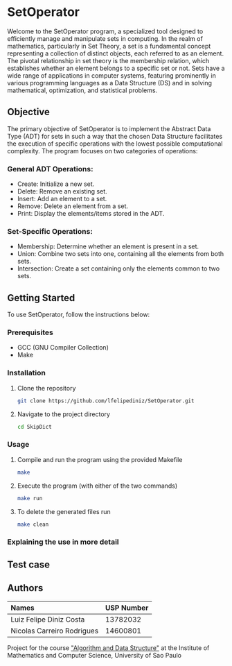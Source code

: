 # SetOperator

Welcome to the SetOperator program, a specialized tool designed to efficiently manage and manipulate sets in computing. In the realm of mathematics, particularly in Set Theory, a set is a fundamental concept representing a collection of distinct objects, each referred to as an element. The pivotal relationship in set theory is the membership relation, which establishes whether an element belongs to a specific set or not. Sets have a wide range of applications in computer systems, featuring prominently in various programming languages as a Data Structure (DS) and in solving mathematical, optimization, and statistical problems.

## Objective
The primary objective of SetOperator is to implement the Abstract Data Type (ADT) for sets in such a way that the chosen Data Structure facilitates the execution of specific operations with the lowest possible computational complexity. The program focuses on two categories of operations:

### General ADT Operations:
- Create: Initialize a new set.
- Delete: Remove an existing set.
- Insert: Add an element to a set.
- Remove: Delete an element from a set.
- Print: Display the elements/items stored in the ADT.

### Set-Specific Operations:
- Membership: Determine whether an element is present in a set.
- Union: Combine two sets into one, containing all the elements from both sets.
- Intersection: Create a set containing only the elements common to two sets.

## Getting Started

To use SetOperator, follow the instructions below:

### Prerequisites

- GCC (GNU Compiler Collection)
- Make

### Installation

1. Clone the repository

    ```bash
    git clone https://github.com/lfelipediniz/SetOperator.git
    ```

2. Navigate to the project directory

    ```bash
    cd SkipDict
    ```

### Usage

1. Compile and run the program using the provided Makefile

    ```bash
    make
    ```

2. Execute the program (with either of the two commands)

    ```bash
    make run
    ```

3. To delete the generated files run

    ```bash
    make clean
    ```

### Explaining the use in more detail

## Test case


## Authors

| Names                       | USP Number |
| :---------------------------| ---------- |
| Luiz Felipe Diniz Costa     | 13782032   |
| Nicolas Carreiro Rodrigues  | 14600801   |

Project for the course ["Algorithm and Data Structure"](https://uspdigital.usp.br/jupiterweb/obterDisciplina?sgldis=SSC0902) at the Institute of Mathematics and Computer Science, University of Sao Paulo




